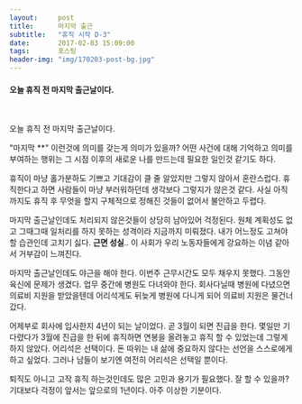 ```yaml
---
layout:	    post
title: 	    마지막 출근
subtitle:   "휴직 시작 D-3"
date:       2017-02-03 15:09:00
tags:       포스팅
header-img: "img/170203-post-bg.jpg"
---
```



#### __오늘 휴직 전 마지막 출근날이다.__
<br>


오늘 휴직 전 마지막 출근날이다.

"마지막 **" 이런것에 의미를 갖는게 의미가 있을까? 어떤 사건에 대해 기억하고 의미를 부여하는 행위는 그 시점 이후의 새로운 나를 만드는데 필요한 일인것 같기도 하다.

휴직이 마냥 홀가분하도 기쁘고 기대감이 클 줄 알았지만 그렇지 않아서 혼란스럽다. 휴직한다고 하면 사람들이 마냥 부러워하던데 생각보다 그렇지가 않은것 같다. 사실 아직까지도 휴직 후 무엇을 할지 구체적으로 정해진 것들이 없어서 불안하고 두렵다.

마지막 출근날인데도 처리되지 않은것들이 상당히 남아있어 걱정된다. 원체 계획성도 없고 그때그때 일처리를 하지 못하는 성격이라 지금까지 미뤄졌다. 내가 어느정도 고쳐야할 습관인데 고치기 싫다. __근면 성실__.. 이 사회가 우리 노동자들에게 강요하는 이념 같아서 거부감이 느껴진다.

마지막 출근날인데도 야근을 해야 한다. 이번주 근무시간도 모두 채우지 못했다. 그동안 육신에 문제가 생겼다. 업무 중간에 병원도 다녀와야 한다. 회사다닐때 병원에 다녔으면 의료비 지원을 받았을텐데 어리석게도 뒤늦게 병원에 다니게 되어 의료비 지원은 물건너 갔다.

어제부로 회사에 입사한지 4년이 되는 날이었다. 곧 3월이 되면 진급을 한다. 몇일만 기다렸다가 3월에 진급을 한 뒤에 휴직하면 연봉을 올려놓고 휴직 할 수 있었는데 그렇게 하지 않았다. 어리석은 선택이다. 돈 따위는 내 삶에 중요하지 않다는 선언을 스스로에게 하고 싶었다. 그러나 남들이 보기엔 여전히 어리석은 선택일 뿐이다.

퇴직도 아니고 고작 휴직 하는것인데도 많은 고민과 용기가 필요했다. 잘 할 수 있을까? 기대보다 걱정이 앞서는 앞으로의 1년이다. 아주 이상한 기분이다.
